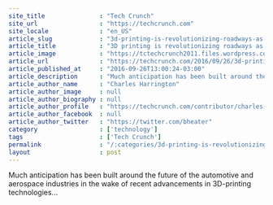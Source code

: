 ```yaml
---
site_title               : "Tech Crunch"
site_url                 : "https://techcrunch.com"
site_locale              : "en_US"
article_slug             : "3d-printing-is-revolutionizing-roadways-as-well-as-airplanes"
article_title            : "3D printing is revolutionizing roadways as well as airplanes"
article_image            : "https://tctechcrunch2011.files.wordpress.com/2016/09/gettyimages-596246160.jpg?w=764&h=400&crop=1"
article_url              : "https://techcrunch.com/2016/09/26/3d-printing-revolutionizing-roadways-as-well-as-airplanes/"
article_published_at     : "2016-09-26T13:00:24-03:00"
article_description      : "Much anticipation has been built around the future of the automotive and aerospace industries in the wake of recent advancements in 3D-printing technologies..."
article_author_name      : "Charles Harrington"
article_author_image     : null
article_author_biography : null
article_author_profile   : "https://techcrunch.com/contributor/charles-harrington/"
article_author_facebook  : null
article_author_twitter   : "https://twitter.com/bheater"
category                 : ['technology']
tags                     : ['Tech Crunch']
permalink                : "/:categories/3d-printing-is-revolutionizing-roadways-as-well-as-airplanes/"
layout                   : post
---
```


Much anticipation has been built around the future of the automotive and aerospace industries in the wake of recent advancements in 3D-printing technologies...
